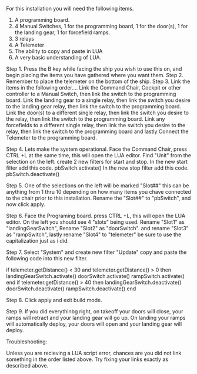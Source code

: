 For this installation you will need the following items.

1. A programming board.
2. 4 Manual Switches, 1 for the programming board, 1 for the door(s), 1 for the landing gear, 1 for forcefield ramps.
3. 3 relays
4. A Telemeter
5. The ability to copy and paste in LUA
6. A very basic understanding of LUA.

Step 1. Press the B key while facing the ship you wish to use this on, and begin placing the items you have gathered where you want them.
Step 2. Remember to place the telemeter on the bottom of the ship.
Step 3. Link the items in the following order....
        Link the Command Chair, Cockpit or other controller to a Manual Switch, then link the switch to the programming board.
        Link the landing gear to a single relay, then link the switch you desire to the landing gear relay, then link the switch to the programming board.
        Link the door(s) to a different single relay, then link the switch you desire to the relay, then link the switch to the programming board.
        Link any forcefields to a different single relay, then link the switch you desire to the relay, then link the switch to the programming board and lastly
        Connect the Telemeter to the programming board.
        
 Step 4. Lets make the system operational. Face the Command Chair, press CTRL +L at the same time, this will open the LUA editor. Find "Unit" from the selection on the left.
 create 2 new filters for start and stop.
        In the new start filter add this code. pbSwitch.activate()
        In the new stop filter add this code. pbSwitch.deactivate()
        
 Step 5. One of the selections on the left will be marked "Slot##" this can be anything from 1 thru 10 depending on how many items you chave connected to the chair prior to this
 installation. Rename the "Slot##" to "pbSwitch", and now click apply.
 
 Step 6. Face the Programing board. press CTRL +L, this will open the LUA editor. On the left you should see 4 "slots" being used. Rename "Slot1" as "landingGearSwitch",
 Rename "Slot2" as "doorSwitch". and rename "Slot3" as "rampSwitch", lastly rename "Slot4" to "telemeter" be sure to use the capitalization just as i did.
 
 Step 7. Select "System" and create new filter "Update" copy and paste the following code into this new filter.

if telemeter.getDistance() < 30 and telemeter.getDistance() > 0 then
    landingGearSwitch.activate()
    doorSwitch.activate()
    rampSwitch.activate()
end
if telemeter.getDistance() > 40 then
    landingGearSwitch.deactivate()
    doorSwitch.deactivate()
    rampSwitch.deactivate()
   end
    
 Step 8. Click apply and exit build mode.

Step 9. If you did everythinbg right, on takeoff your doors will close, your ramps will retract and your landing gear will go up. On landing your ramps will automatically
deploy, your doors will open and your landing gear will deploy.

Troubleshooting:

Unless you are recieving a LUA script error, chances are you did not link something in the order listed above. Try fixing your links exactly as described above.
 
